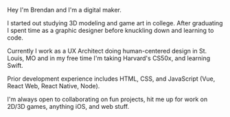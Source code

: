 Hey I'm Brendan and I'm a digital maker.

I started out studying 3D modeling and game art in college.  After graduating I spent time as a graphic designer before knuckling down and learning to code.

Currently I work as a UX Architect doing human-centered design in St. Louis, MO and in my free time I'm taking Harvard's CS50x, and learning Swift.

Prior development experience includes HTML, CSS, and JavaScript (Vue, React Web, React Native, Node).

I'm always open to collaborating on fun projects, hit me up for work on 2D/3D games, anything iOS, and web stuff.

